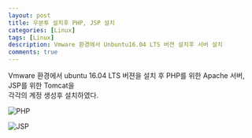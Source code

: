 ```yaml
---
layout: post
title: 우분투 설치후 PHP, JSP 설치
categories: [Linux]
tags: [Linux]
description: Vmware 환경에서 Unbuntu16.04 LTS 버젼 설치후 서버 설치
comments: true
---
```


Vmware 환경에서 ubuntu 16.04 LTS 버젼을 설치 후 PHP를 위한 Apache 서버, JSP를 위한 Tomcat을  
각각의 계정 생성후 설치하였다.

![PHP](https://user-images.githubusercontent.com/36055500/54434416-8fbe4a00-4771-11e9-8862-3e110e121c6a.jpg)

![JSP](https://user-images.githubusercontent.com/36055500/54434418-90ef7700-4771-11e9-886a-540fc459d942.jpg)

